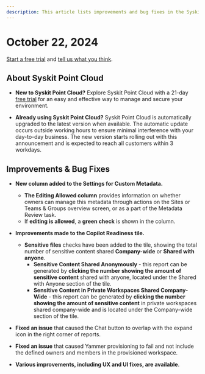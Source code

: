 ```yaml
---
description: This article lists improvements and bug fixes in the Syskit Point Cloud version 2024.5.67.1
---
```


# October 22, 2024

[Start a free trial](https://www.syskit.com/products/point/free-trial/) and [tell us what you think](https://www.syskit.com/company/contact-us/).

## About Syskit Point Cloud

* **New to Syskit Point Cloud?** Explore Syskit Point Cloud with a 21-day [free trial](https://www.syskit.com/products/point/free-trial/) for an easy and effective way to manage and secure your environment.

* **Already using Syskit Point Cloud?** Syskit Point Cloud is automatically upgraded to the latest version when available. The automatic update occurs outside working hours to ensure minimal interference with your day-to-day business. The new version starts rolling out with this announcement and is expected to reach all customers within 3 workdays.

## Improvements & Bug Fixes

* **New column added to the Settings for Custom Metadata.**
  * **The Editing Allowed column** provides information on whether owners can manage this metadata through actions on the Sites or Teams & Groups overview screen, or as a part of the Metadata Review task. 
  * If **editing is allowed**, a **green check** is shown in the column. 

* **Improvements made to the Copilot Readiness tile.**
  * **Sensitive files** checks have been added to the tile, showing the total number of sensitive content shared **Company-wide** or **Shared with anyone**. 
    * **Sensitive Content Shared Anonymously** - this report can be generated by **clicking the number showing the amount of sensitive content** shared with anyone, located under the Shared with Anyone section of the tile.
    * **Sensitive Content in Private Workspaces Shared Company-Wide** - this report can be generated by **clicking the number showing the amount of sensitive content** in private workspaces shared company-wide and is located under the Company-wide section of the tile.

* **Fixed an issue** that caused the Chat button to overlap with the expand icon in the right corner of reports.

* **Fixed an issue** that caused Yammer provisioning to fail and not include the defined owners and members in the provisioned workspace. 

* **Various improvements, including UX and UI fixes, are available**.